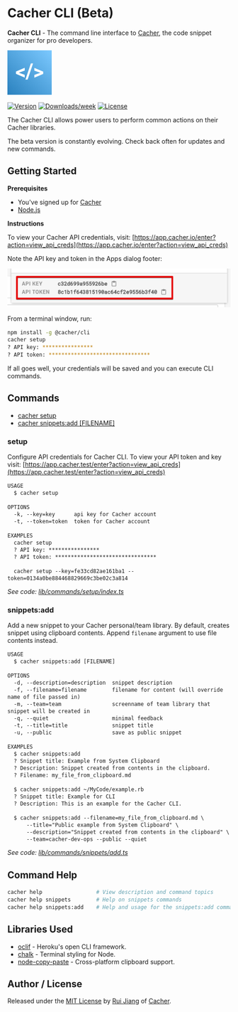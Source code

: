 Cacher CLI (Beta)
==========

**Cacher CLI** - The command line interface to [Cacher](https://www.cacher.io), the code snippet organizer for pro 
developers.

![Cacher logo](src/images/cacher-logo.png)

[![Version](https://img.shields.io/npm/v/cacher-cli.svg)](https://npmjs.org/package/@cacherapp/cli)
[![Downloads/week](https://img.shields.io/npm/dw/cacher-cli.svg)](https://npmjs.org/package/@cacherapp/cli)
[![License](https://img.shields.io/npm/l/cacher-cli.svg)](https://github.com/jookyboi/cli/blob/master/package.json)

The Cacher CLI allows power users to perform common actions on their Cacher libraries.

The beta version is constantly evolving. Check back often for updates and new commands.

## Getting Started

**Prerequisites**
- You've signed up for [Cacher](https://www.cacher.io)
- [Node.js](https://nodejs.org/en/)

**Instructions**

To view your Cacher API credentials, visit:
[https://app.cacher.io/enter?action=view_api_creds](https://app.cacher.io/enter?action=view_api_creds)

Note the API key and token in the Apps dialog footer:

![Cacher logo](src/images/api-creds.png)

From a terminal window, run:

```bash
npm install -g @cacher/cli
cacher setup
? API key: ****************
? API token: ********************************
``` 

If all goes well, your credentials will be saved and you can execute CLI commands. 

## Commands

* [cacher setup](#setup)
* [cacher snippets:add [FILENAME]](#snippets:add)

### setup

Configure API credentials for Cacher CLI. To view your API token and key visit:
[https://app.cacher.test/enter?action=view_api_creds](https://app.cacher.test/enter?action=view_api_creds)

```
USAGE
  $ cacher setup

OPTIONS
  -k, --key=key      api key for Cacher account
  -t, --token=token  token for Cacher account

EXAMPLES
  cacher setup
  ? API key: ****************
  ? API token: ********************************

  cacher setup --key=fe33cd82ae161ba1 --token=0134a0be884468829669c3be02c3a814
```

_See code: [lib/commands/setup/index.ts](https://github.com/CacherApp/cacher-cli/blob/master/src/commands/setup/index.ts)_

### snippets:add

Add a new snippet to your Cacher personal/team library. By default, creates snippet using clipboard contents. Append `filename` argument to use file contents instead.

```
USAGE
  $ cacher snippets:add [FILENAME]

OPTIONS
  -d, --description=description  snippet description
  -f, --filename=filename        filename for content (will override name of file passed in)
  -m, --team=team                screenname of team library that snippet will be created in
  -q, --quiet                    minimal feedback
  -t, --title=title              snippet title
  -u, --public                   save as public snippet

EXAMPLES
  $ cacher snippets:add
  ? Snippet title: Example from System Clipboard
  ? Description: Snippet created from contents in the clipboard.
  ? Filename: my_file_from_clipboard.md

  $ cacher snippets:add ~/MyCode/example.rb
  ? Snippet title: Example for CLI
  ? Description: This is an example for the Cacher CLI.

  $ cacher snippets:add --filename=my_file_from_clipboard.md \
      --title="Public example from System Clipboard" \
      --description="Snippet created from contents in the clipboard" \
      --team=cacher-dev-ops --public --quiet
```

_See code: [lib/commands/snippets/add.ts](https://github.com/CacherApp/cacher-cli/blob/master/src/commands/snippets/add.ts)_

## Command Help

```bash
cacher help                 # View description and command topics
cacher help snippets        # Help on snippets commands
cacher help snippets:add    # Help and usage for the snippets:add command
```

## Libraries Used

- [oclif](https://oclif.io/) - Heroku's open CLI framework.
- [chalk](https://github.com/chalk/chalk) - Terminal styling for Node.
- [node-copy-paste](https://github.com/xavi-/node-copy-paste) - Cross-platform clipboard support.

## Author / License

Released under the [MIT License](/LICENSE) by [Rui Jiang](https://github.com/jookyboi) of [Cacher](https://www.cacher.io).

